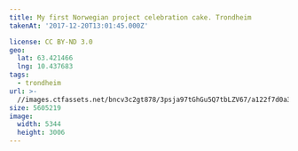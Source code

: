 ```yaml
---
title: My first Norwegian project celebration cake. Trondheim
takenAt: '2017-12-20T13:01:45.000Z'

license: CC BY-ND 3.0
geo:
  lat: 63.421466
  lng: 10.437683
tags:
  - trondheim
url: >-
  //images.ctfassets.net/bncv3c2gt878/3psja97tGhGu5Q7tbLZV67/a122f7d0a367fa7c1293f53d8dd31f2b/my-first-norwegian-project-celebration-cake-trondheim_39229167302_o
size: 5605219
image:
  width: 5344
  height: 3006
---
```

